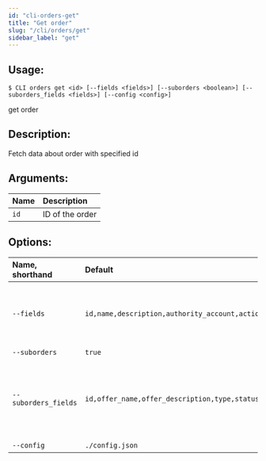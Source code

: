 ```yaml
---
id: "cli-orders-get"
title: "Get order"
slug: "/cli/orders/get"
sidebar_label: "get"
---
```


## Usage:

```shell
$ CLI orders get <id> [--fields <fields>] [--suborders <boolean>] [--suborders_fields <fields>] [--config <config>]
```

get order

## Description:

Fetch data about order with specified id

## Arguments:

|**Name**|**Description**|
| :- | :- |
|`id`|ID of the order|

## Options:

|**Name, shorthand**|**Default**|**Description**|
| :- | :- | :- |
|`--fields`|`id,name,description,authority_account,action_account`|A comma-separated list of fields `id, name, description, authority_account, action_account, modified_date`|
|`--suborders`|`true`|Show suborders|
|`--suborders_fields`|`id,offer_name,offer_description,type,status,modified_date`|A comma-separated list of fields of suborders. `id, offer_name, offer_description, type, status, cancelable, actual_cost, modified_date`|
|`--config`|`./config.json`|Path to a config file|
